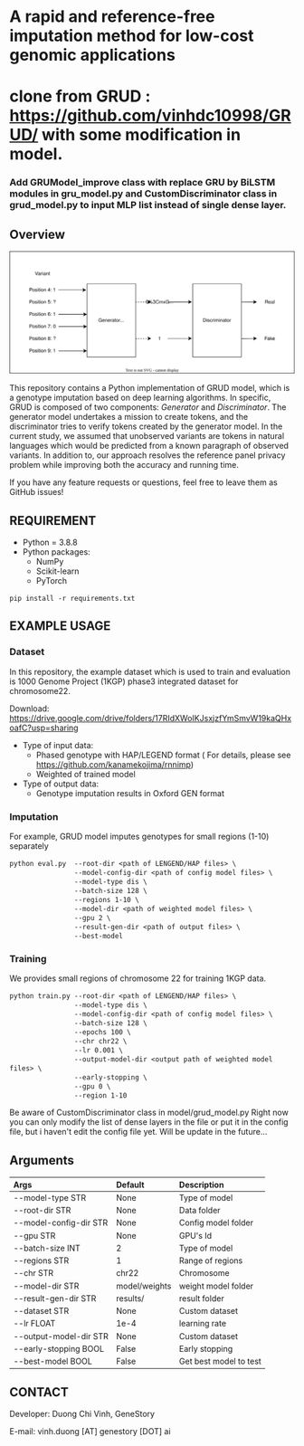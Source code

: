 # A rapid and reference-free imputation method for low-cost genomic applications

# clone from GRUD : https://github.com/vinhdc10998/GRUD/ with some modification in model.

### Add GRUModel_improve class with replace GRU by BiLSTM modules in gru_model.py and CustomDiscriminator class in grud_model.py to input MLP list instead of single dense layer.

## Overview
![Screenshot](image/GRUD.svg)

This repository contains a Python implementation of GRUD model, which is a genotype imputation based on deep learning algorithms. In specific, GRUD is composed of two components: *Generator* and *Discriminator*. The generator model undertakes a mission to create tokens, and the discriminator tries to verify tokens created by the generator model. In the current study, we assumed that unobserved variants are tokens in natural languages which would be predicted from a known paragraph of observed variants. In addition to, our approach resolves the reference panel privacy problem while improving both the accuracy and running time. 

If you have any feature requests or questions, feel free to leave them as GitHub issues!
## REQUIREMENT

- Python = 3.8.8
- Python packages:
  - NumPy
  - Scikit-learn
  - PyTorch

```script
pip install -r requirements.txt
```

## EXAMPLE USAGE

### Dataset
In this repository, the example dataset which is used to train and evaluation is 1000 Genome Project (1KGP) phase3 integrated dataset for chromosome22.

Download: https://drive.google.com/drive/folders/17RIdXWoIKJsxjzfYmSmvW19kaQHxoafC?usp=sharing
- Type of input data:
  - Phased genotype with HAP/LEGEND format ( For details, please see https://github.com/kanamekojima/rnnimp)
  - Weighted of trained model
- Type of output data:
  - Genotype imputation results in Oxford GEN format

### Imputation
For example, GRUD model imputes genotypes for small regions (1-10) separately

```script
python eval.py  --root-dir <path of LENGEND/HAP files> \
                --model-config-dir <path of config model files> \
                --model-type dis \
                --batch-size 128 \
                --regions 1-10 \
                --model-dir <path of weighted model files> \
                --gpu 2 \ 
                --result-gen-dir <path of output files> \
                --best-model
```

### Training
We provides small regions of chromosome 22 for training 1KGP data.

```script
python train.py --root-dir <path of LENGEND/HAP files> \
                --model-type dis \
                --model-config-dir <path of config model files> \
                --batch-size 128 \
                --epochs 100 \
                --chr chr22 \
                --lr 0.001 \
                --output-model-dir <output path of weighted model files> \
                --early-stopping \
                --gpu 0 \
                --region 1-10
```

Be aware of CustomDiscriminator class in model/grud_model.py
Right now you can only modify the list of dense layers in the file or put it in the config file, but i haven't edit the config file yet. Will be update in the future...

## Arguments
| Args | Default | Description |
| :--- | :--- | :--- |
| --model-type STR | None | Type of model |
| --root-dir STR | None | Data folder |
| --model-config-dir STR | None | Config model folder |
| --gpu STR | None | GPU's Id |
| --batch-size INT | 2 | Type of model |
| --regions STR | 1 | Range of regions |
| --chr STR | chr22 | Chromosome |
| --model-dir STR | model/weights | weight model folder |
| --result-gen-dir STR | results/ | result folder |
| --dataset STR| None | Custom dataset |
| --lr FLOAT| 1e-4 | learning rate |
| --output-model-dir STR| None | Custom dataset |
| --early-stopping BOOL | False | Early stopping |
| --best-model BOOL| False | Get best model to test |

## CONTACT
Developer: Duong Chi Vinh, GeneStory

E-mail: vinh.duong [AT] genestory [DOT] ai

